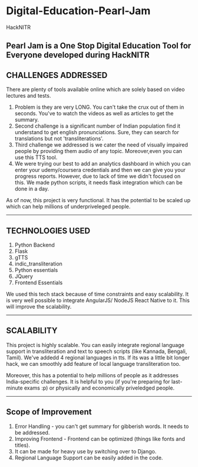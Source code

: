 # Digital-Education-Pearl-Jam
HackNITR

Pearl Jam is a One Stop Digital Education Tool for Everyone developed during HackNITR
--------------------------------------------------------------------------------------------------------------------------
CHALLENGES ADDRESSED
--------------------------------------------------------------------------------------------------------------------------
There are plenty of tools available online which are solely based on video lectures and tests.

1) Problem is they are very LONG. You can't take the crux out of them in seconds. You've to watch the videos as well as
articles to get the summary.
2) Second challenge is a significant number of Indian population find it understand to get english pronunciations. Sure, 
they can search for translations but not 'transliterations'.
3) Third challenge we addressed is we cater the need of visually impaired people by providing them audio of any topic. 
Moreover,even you can use this TTS tool.
4) We were trying our best to add an analytics dashboard in which you can enter your udemy/coursera credentials and then
we can give you your progress reports. However, due to lack of time we didn't focused on this. We made python scripts, it 
needs flask integration which can be done in a day.

As of now, this project is very functional. It has the potential to be scaled up which can help millions of underpriveleged
people.

---------------------------------------------------------------------------------------------------------------------------
TECHNOLOGIES USED
--------------------------------------------------------------------------------------------------------------------------
1. Python Backend
2. Flask
3. gTTS
4. indic_transliteration
5. Python essentials
6. JQuery
7. Frontend Essentials

We used this tech stack because of time constraints and easy scalability. It is very well possible to integrate AngularJS/
NodeJS
React Native to it. This will improve the scalability.

-----------------------------------------------------------------------------------------------------------------------------
SCALABILITY
-----------------------------------------------------------------------------------------------------------------------------
This project is highly scalable. You can easily integrate regional language support in transliteration and text to speech
scripts (like Kannada, Bengali, Tamil). We've addedd 4 regional languages in tts. If its was a little bit longer hack,
we can smoothly add feature of local language transliteration too.

Moreover, this has a potential to help millions of people as it addresses India-specific challenges. It is helpful to 
you (if you're preparing for last-minute exams :p) or physically and economically priveledged people.

-----------------------------------------------------------------------------------------------------------------------------
Scope of Improvement
-----------------------------------------------------------------------------------------------------------------------------
1. Error Handling - you can't get summary for gibberish words. It needs to be addressed.
2. Improving Frontend - Frontend can be optimized (things like fonts and titles).
3. It can be made for heavy use by switching over to Django.
4. Regional Language Support can be easily added in the code.
